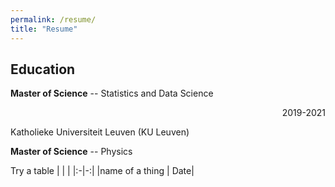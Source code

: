 ```yaml
---
permalink: /resume/
title: "Resume"
---
```


## Education
**Master of Science** -- Statistics and Data Science <p align="right">2019-2021</p>
Katholieke Universiteit Leuven (KU Leuven)

**Master of Science** -- Physics

Try a table
| | |
|:-|-:|
|name of a thing | Date|


